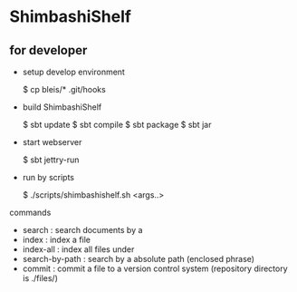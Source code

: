 ShimbashiShelf
======================


for developer
----------------------

* setup develop environment

    $ cp bleis/* .git/hooks

* build ShimbashiShelf

    $ sbt update
    $ sbt compile
    $ sbt package
    $ sbt jar

* start webserver

    $ sbt jettry-run

* run by scripts

    $ ./scripts/shimbashishelf.sh <command> <args..>

commands
- search <word>         : search documents by a <word>
- index <filepath>      : index a file
- index-all <directory> : index all files under <directory>
- search-by-path        : search by a absolute path (enclosed phrase)
- commit <filepath>     : commit a file to a version control system (repository directory is ./files/)
